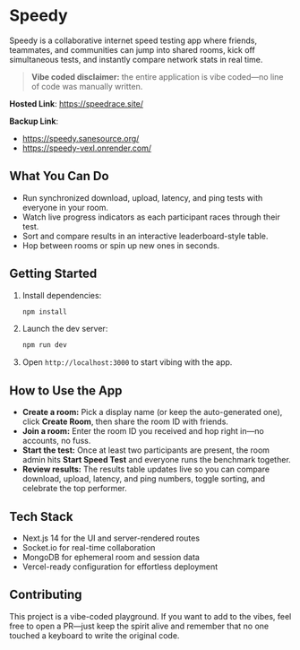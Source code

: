 # Speedy

Speedy is a collaborative internet speed testing app where friends, teammates, and communities can jump into shared rooms, kick off simultaneous tests, and instantly compare network stats in real time.

> **Vibe coded disclaimer:** the entire application is vibe coded—no line of code was manually written.

**Hosted Link**: https://speedrace.site/

**Backup Link**:

- https://speedy.sanesource.org/
- https://speedy-vexl.onrender.com/

## What You Can Do

- Run synchronized download, upload, latency, and ping tests with everyone in your room.
- Watch live progress indicators as each participant races through their test.
- Sort and compare results in an interactive leaderboard-style table.
- Hop between rooms or spin up new ones in seconds.

## Getting Started

1. Install dependencies:
   ```bash
   npm install
   ```
2. Launch the dev server:
   ```bash
   npm run dev
   ```
3. Open `http://localhost:3000` to start vibing with the app.

## How to Use the App

- **Create a room:** Pick a display name (or keep the auto-generated one), click **Create Room**, then share the room ID with friends.
- **Join a room:** Enter the room ID you received and hop right in—no accounts, no fuss.
- **Start the test:** Once at least two participants are present, the room admin hits **Start Speed Test** and everyone runs the benchmark together.
- **Review results:** The results table updates live so you can compare download, upload, latency, and ping numbers, toggle sorting, and celebrate the top performer.

## Tech Stack

- Next.js 14 for the UI and server-rendered routes
- Socket.io for real-time collaboration
- MongoDB for ephemeral room and session data
- Vercel-ready configuration for effortless deployment

## Contributing

This project is a vibe-coded playground. If you want to add to the vibes, feel free to open a PR—just keep the spirit alive and remember that no one touched a keyboard to write the original code.
